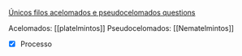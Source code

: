 [Únicos filos acelomados e pseudocelomados questions](%C3%9Anicos%20filos%20acelomados%20e%20pseudocelomados%20questions.md)

Acelomados: [[platelmintos]]
Pseudocelomados: [[Nematelmintos]]

- [x] Processo 
